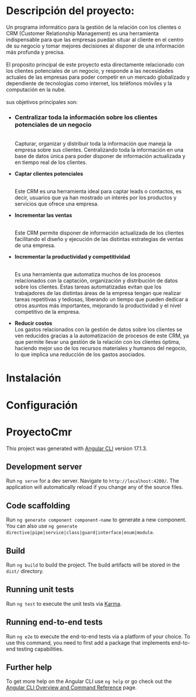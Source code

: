 # Descripción del proyecto:

Un programa informático para la gestión de la relación con los clientes o CRM (Customer Relationship Management) es una herramienta indispensable para que las empresas puedan situar al cliente en el centro de su negocio y tomar mejores decisiones al disponer de una información más profunda y precisa.
<br />
<br />
El proposito principal de este proyecto esta directamente relacionado con los clientes potenciales de un negocio, y responde a las necesidades actuales de las empresas para poder competir en un mercado globalizado y dependiente de tecnologías como internet, los teléfonos móviles y la computación en la nube.
<br />
<br />
sus objetivos principales son:
<br />

- ### **Centralizar toda la información sobre los clientes potenciales de un negocio**

  <br />
  Capturar, organizar y distribuir toda la información que maneja la empresa sobre sus clientes. Centralizando toda la información en una base de datos única para poder disponer de información actualizada y en tiempo real de los clientes.
  <br />

- **Captar clientes potenciales**

  <br />
  Este CRM es una herramienta ideal para captar leads o contactos, es decir, usuarios que ya han mostrado un interés por los productos y servicios que ofrece una empresa.
  <br />

- **Incrementar las ventas**

  <br />
  Este CRM permite disponer de información actualizada de los clientes facilitando el diseño y ejecución de las distintas estrategias de ventas de una empresa.
  <br />

- **Incrementar la productividad y competitividad**

  <br />
  Es una herramienta que automatiza muchos de los procesos relacionados con la captación, organización y distribución de datos sobre los clientes. Estas tareas automatizadas evitan que los trabajadores de las distintas áreas de la empresa tengan que realizar tareas repetitivas y tediosas, liberando un tiempo que pueden dedicar a otros asuntos más importantes, mejorando la productividad y el nivel competitivo de la empresa.
  <br />

- **Reducir costos**
  <br />
  Los gastos relacionados con la gestión de datos sobre los clientes se ven reducidos gracias a la automatización de procesos de este CRM, ya que permite llevar una gestión de la relación con los clientes óptima, haciendo mejor uso de los recursos materiales y humanos del negocio, lo que implica una reducción de los gastos asociados.
  <br />

# Instalación

# Configuración

# ProyectoCmr

This project was generated with [Angular CLI](https://github.com/angular/angular-cli) version 17.1.3.

## Development server

Run `ng serve` for a dev server. Navigate to `http://localhost:4200/`. The application will automatically reload if you change any of the source files.

## Code scaffolding

Run `ng generate component component-name` to generate a new component. You can also use `ng generate directive|pipe|service|class|guard|interface|enum|module`.

## Build

Run `ng build` to build the project. The build artifacts will be stored in the `dist/` directory.

## Running unit tests

Run `ng test` to execute the unit tests via [Karma](https://karma-runner.github.io).

## Running end-to-end tests

Run `ng e2e` to execute the end-to-end tests via a platform of your choice. To use this command, you need to first add a package that implements end-to-end testing capabilities.

## Further help

To get more help on the Angular CLI use `ng help` or go check out the [Angular CLI Overview and Command Reference](https://angular.io/cli) page.
